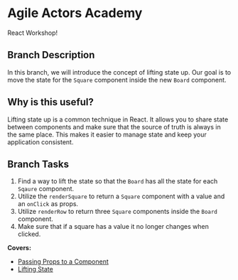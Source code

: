 # Agile Actors Academy

React Workshop!

## Branch Description

In this branch, we will introduce the concept of lifting state up. Our goal is to move the state for the `Square` component inside the new `Board` component.

## Why is this useful?

Lifting state up is a common technique in React. It allows you to share state between components and make sure that the source of truth is always in the same place. This makes it easier to manage state and keep your application consistent.

## Branch Tasks

1. Find a way to lift the state so that the `Board` has all the state for each `Sqaure` component.
2. Utilize the `renderSquare` to return a `Square` component with a value and an `onClick` as props.
3. Utilize `renderRow` to return three `Square` components inside the `Board` component.
4. Make sure that if a square has a value it no longer changes when clicked.

**Covers:**

- [Passing Props to a Component](https://react.dev/learn/passing-props-to-a-component)
- [Lifting State](https://react.dev/learn/sharing-state-between-components)
